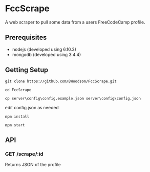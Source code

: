 # FccScrape
A web scraper to pull some data from a users FreeCodeCamp profile.

## Prerequisites
* nodejs (developed using 6.10.3)
* mongodb (developed using 3.4.4)

## Getting Setup
```
git clone https://github.com/BWoodson/FccScrape.git

cd FccScrape

cp server\config\config.example.json server\config\config.json
```

edit config.json as needed

```
npm install

npm start
```

## API
### GET /scrape/:id
Returns JSON of the profile